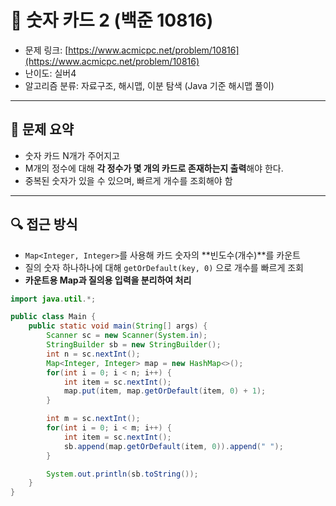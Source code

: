 # 📅 숫자 카드 2 (백준 10816)

- 문제 링크: [https://www.acmicpc.net/problem/10816](https://www.acmicpc.net/problem/10816)
- 난이도: 실버4
- 알고리즘 분류: 자료구조, 해시맵, 이분 탐색 (Java 기준 해시맵 풀이)

---

## 📌 문제 요약

- 숫자 카드 N개가 주어지고
- M개의 정수에 대해 **각 정수가 몇 개의 카드로 존재하는지 출력**해야 한다.
- 중복된 숫자가 있을 수 있으며, 빠르게 개수를 조회해야 함

---

## 🔍 접근 방식

- `Map<Integer, Integer>`를 사용해 카드 숫자의 **빈도수(개수)**를 카운트
- 질의 숫자 하나하나에 대해 `getOrDefault(key, 0)` 으로 개수를 빠르게 조회
- **카운트용 Map과 질의용 입력을 분리하여 처리**

```java
import java.util.*;

public class Main {
    public static void main(String[] args) {
        Scanner sc = new Scanner(System.in);
        StringBuilder sb = new StringBuilder();
        int n = sc.nextInt();
        Map<Integer, Integer> map = new HashMap<>();
        for(int i = 0; i < n; i++) {
            int item = sc.nextInt();
            map.put(item, map.getOrDefault(item, 0) + 1);
        }

        int m = sc.nextInt();
        for(int i = 0; i < m; i++) {
            int item = sc.nextInt();
            sb.append(map.getOrDefault(item, 0)).append(" ");
        }

        System.out.println(sb.toString());
    }
}

